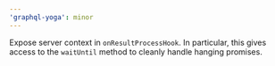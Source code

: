 ```yaml
---
'graphql-yoga': minor
---
```


Expose server context in `onResultProcessHook`. In particular, this gives access to the `waitUntil`
method to cleanly handle hanging promises.
